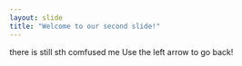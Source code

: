 ```yaml
---
layout: slide
title: "Welcome to our second slide!"
---
```

there is still sth comfused me 
Use the left arrow to go back!
